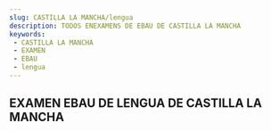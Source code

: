```yaml
---
slug: CASTILLA LA MANCHA/lengua
description: TODOS ENEXAMENS DE EBAU DE CASTILLA LA MANCHA
keywords:
 - CASTILLA LA MANCHA
 - EXAMEN
 - EBAU
 - lengua
---
```

## EXAMEN EBAU DE LENGUA DE CASTILLA LA MANCHA
